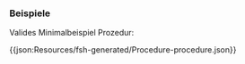 ### Beispiele

Valides Minimalbeispiel Prozedur:

{{json:Resources/fsh-generated/Procedure-procedure.json}}